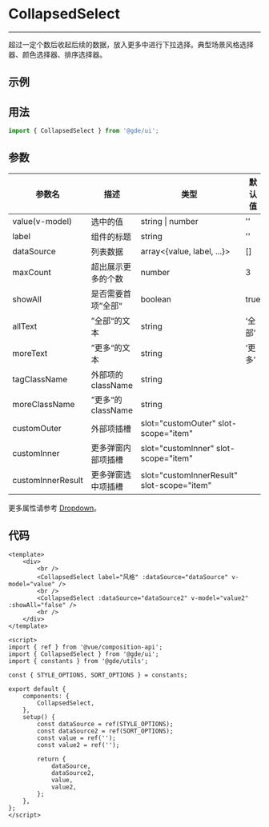 # CollapsedSelect

---

超过一定个数后收起后续的数据，放入更多中进行下拉选择。典型场景风格选择器、颜色选择器、排序选择器。

## 示例

<ui-collapsed-select/>

## 用法

```js
import { CollapsedSelect } from '@gde/ui';
```

## 参数

| 参数名            | 描述               | 类型                                       | 默认值 |
| ----------------- | ------------------ | ------------------------------------------ | ------ |
| value(v-model)    | 选中的值           | string &#124; number                       | ''     |
| label             | 组件的标题         | string                                     | ''     |
| dataSource        | 列表数据           | array<{value, label, ...}>                 | []     |
| maxCount          | 超出展示更多的个数 | number                                     | 3      |
| showAll           | 是否需要首项”全部“ | boolean                                    | true   |
| allText           | ”全部“的文本       | string                                     | ‘全部’ |
| moreText          | ”更多“的文本       | string                                     | ‘更多’ |
| tagClassName      | 外部项的 className | string                                     |        |
| moreClassName     | ”更多“的 className | string                                     |        |
| customOuter       | 外部项插槽         | slot="customOuter" slot-scope="item"       |        |
| customInner       | 更多弹窗内部项插槽 | slot="customInner" slot-scope="item"       |        |
| customInnerResult | 更多弹窗选中项插槽 | slot="customInnerResult" slot-scope="item" |        |

更多属性请参考 [Dropdown](http://doc.fe.gaoding.com/gd-antd/components/dropdown-cn/#API)。

## 代码

```vue
<template>
    <div>
        <br />
        <CollapsedSelect label="风格" :dataSource="dataSource" v-model="value" />
        <br />
        <CollapsedSelect :dataSource="dataSource2" v-model="value2" :showAll="false" />
        <br />
    </div>
</template>

<script>
import { ref } from '@vue/composition-api';
import { CollapsedSelect } from '@gde/ui';
import { constants } from '@gde/utils';

const { STYLE_OPTIONS, SORT_OPTIONS } = constants;

export default {
    components: {
        CollapsedSelect,
    },
    setup() {
        const dataSource = ref(STYLE_OPTIONS);
        const dataSource2 = ref(SORT_OPTIONS);
        const value = ref('');
        const value2 = ref('');

        return {
            dataSource,
            dataSource2,
            value,
            value2,
        };
    },
};
</script>
```
